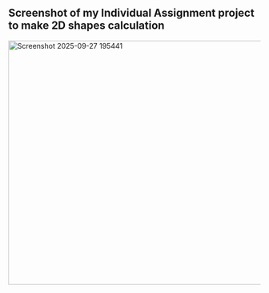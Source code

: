 ## Screenshot of my Individual Assignment project to make 2D shapes calculation
<img width="1434" height="489" alt="Screenshot 2025-09-27 195441" src="https://github.com/user-attachments/assets/81421250-ae94-45f2-b1f3-7aa7a46006ce" />
